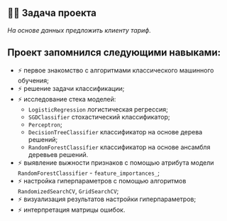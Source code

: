 ## :man_technologist: Задача проекта
*На основе данных предложить клиенту тариф.*
## Проект запомнился следующими навыками:
- :zap: первое знакомство с алгоритмами классического машинного обучения;
- :zap: решение задачи классификации;
- :zap: исследование стека моделей:
  - `LogisticRegression` логистическая регрессия;
  - `SGDClassifier` стохастический классификатор;
  - `Perceptron`;
  - `DecisionTreeClassifier` классификатор на основе дерева решений;
  - `RandomForestClassifier` классификатор на основе ансамбля деревьев решений.
- :zap: выявление выжности признаков с помощью атрибута модели `RandomForestClassifier` - `feature_importances_`;
- :zap: настройка гиперпараметров с помощью алгоритмов `RandomizedSearchCV`, `GridSearchCV`;
- :zap: визуализация результатов настройки гиперпараметров;
- :zap: интерпретация матрицы ошибок.
